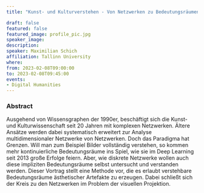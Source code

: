 ```yaml
---
title: "Kunst- und Kulturverstehen - Von Netzwerken zu Bedeutungsräumen und zurück"

draft: false
featured: false
featured_image: profile_pic.jpg
speaker_image:
description:
speaker: Maximilian Schich
affiliation: Tallinn University
where:
from: 2023-02-08T09:00:00
to: 2023-02-08T09:45:00
events:
- Digital Humanities
---
```


### Abstract

Ausgehend von Wissensgraphen der 1990er, beschäftigt sich die Kunst- und Kulturwissenschaft seit 20 Jahren mit komplexen Netzwerken. Ältere Ansätze werden dabei systematisch erweitert zur Analyse multidimensionaler Netzwerke von Netzwerken. Doch das Paradigma hat Grenzen. Will man zum Beispiel Bilder vollständig verstehen, so kommen mehr kontinuierliche Bedeutungsräume ins Spiel, wie sie im Deep Learning seit 2013 große Erfolge feiern. Aber, wie diskrete Netzwerke wollen auch diese impliziten Bedeutungsräume selbst untersucht und verstanden werden. Dieser Vortrag stellt eine Methode vor, die es erlaubt verstehbare Bedeutungsräume ästhetischer Artefakte zu erzeugen. Dabei schließt sich der Kreis zu den Netzwerken im Problem der visuellen Projektion.

